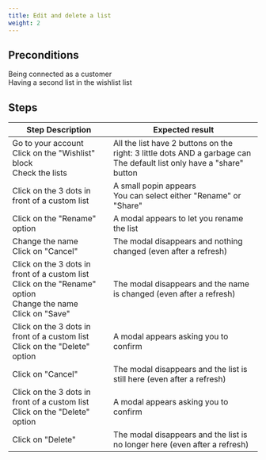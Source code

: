```yaml
---
title: Edit and delete a list
weight: 2
---
```


## Preconditions

Being connected as a customer\
Having a second list in the wishlist list
## Steps
| Step Description | Expected result |
| ----- | ----- |
| Go to your account<br>Click on the "Wishlist" block<br>Check the lists | All the list have 2 buttons on the right: 3 little dots AND a garbage can<br>The default list only have a "share" button |
| Click on the 3 dots in front of a custom list | A small popin appears<br>You can select either "Rename" or "Share" |
| Click on the "Rename" option | A modal appears to let you rename the list |
| Change the name<br>Click on "Cancel" | The modal disappears and nothing changed (even after a refresh) |
| Click on the 3 dots in front of a custom list<br>Click on the "Rename" option<br>Change the name<br>Click on "Save" | The modal disappears and the name is changed (even after a refresh) |
| Click on the 3 dots in front of a custom list<br>Click on the "Delete" option | A modal appears asking you to confirm |
| Click on "Cancel" | The modal disappears and the list is still here (even after a refresh) |
| Click on the 3 dots in front of a custom list<br>Click on the "Delete" option | A modal appears asking you to confirm |
| Click on "Delete" | The modal disappears and the list is no longer here (even after a refresh) |

